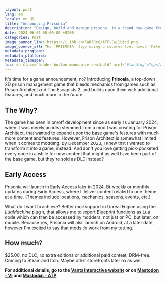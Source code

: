 ```yaml
---
layout: post
lang: en
locale: en_US
title: "Announcing Prisonia"
description: "Design, build and manage prisons, in a brand new game from Vanta Interactive."
date: 2024-06-01 00:00:00 +0200
categories: Post
image_banner_link: https://i.ibb.co/FWD5RrG/ATP-Jailbird.png
image_banner_alt: The 'PRISONIA' logo using a squared font named 'Kiloton', white text, a thick black stroke around the title, on a 'prison jumpsuit orange' circle gradient to gray grid background that uses subtle light gray for the grid markings.
metadata_proglang:
metadata_platforms:
metadata_timespan:
toc: <a class="header-button monospace semibold" href="#landing">Top</a><br><a class="header-button monospace semibold" href="#the-why">The Why?</a><br><a class="header-button monospace semibold" href="#early-access">Early Access</a><br><a class="header-button monospace semibold" href="#how-much">How much?</a>
---
```


It's time for a game announcement, no? Introducing **Prisonia**, a top-down 2D prison management game that blends mechanics from games such as Prison Architect and The Escapists 2, and builds upon them with additional features, and much more in the future.

## The Why?

The game has been in on/off development since as early as January 2024, when it was merely an idea stemmed from a mod I was creating for Prison Architect, that wanted to expand upon the base game's features with much more content and features. However, Prison Architect is somewhat limited when it comes to modding. By December 2023, I knew that I wanted to transform it into a game, instead. And don't you love getting pick-pocketed every once in a while for new content that might as well have been part of the base game, but they're sold as DLC instead?

## Early Access

Prisonia will launch in Early Access later in 2024. Bi-weekly or monthly updates during Early Access, where I deliver content related to one theme at a time. (Themes include locations, mechanics, seasons, events, etc.)

What do I want to achieve? Better mod support in Unreal Engine using the *LuaMachine* plugin, that allows me to export Blueprint functions as Lua code which can then be accessed by modders, not just on PC, but later, on mobile. Because yes, Prisonia will also launch on Android, at a later date, however I'm excited to say that mods do work from my testing.

## How much?

$25.00, no DLC, no extra editions or additional paid content, DRM-free. Coming to Steam and Itch. Maybe other storefronts later on as well.

**For additional details, go to the [Vanta Interactive website](https://vantainteractive.com/en/games/Prisonia) or on [Mastodon - VI](https://techhub.social/@VantaInteractive) and [Mastodon - ATP](https://techhub.social/@AlexTECPlayz)**
